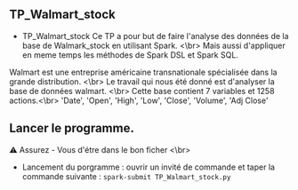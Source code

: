 ## TP_Walmart_stock

-  TP_Walmart_stock
Ce TP a pour but de faire l'analyse des données de la base de Walmark_stock en utilisant Spark. <\br>
Mais aussi d'appliquer en meme temps les méthodes de Spark DSL et Spark SQL.

Walmart est une entreprise américaine transnationale spécialisée dans la grande distribution. <\br>
Le travail qui nous été donné est d'analyser la base de données walmart. <\br>
Cette base contient 7 variables et 1258 actions.<\br>
'Date', 'Open', 'High', 'Low', 'Close', 'Volume', 'Adj Close'

## Lancer le programme.
⚠️ Assurez - Vous d'étre dans le bon ficher <\br>
-  Lancement du porgramme : ouvrir un invité de commande et taper la commande suivante :
```spark-submit TP_Walmart_stock.py```

